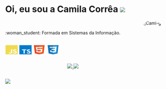 <h1>Oi, eu sou a Camila Corrêa <img src="https://media.giphy.com/media/mGcNjsfWAjY5AEZNw6/giphy.gif" width="50"> </h1> 
<img align="right" alt="Cami-gif" height="150" style="border-radius:100px;" src="https://i.picasion.com/pic92/926660bf49e1143ae27648d1809b6c7c.gif">
<div>
  <br>
  <p> :woman_student: Formada em Sistemas da Informação.</p>
</div>

<div style="display: inline_block"><br>
  <img align="center" alt="Cami-Js" height="30" width="40" src="https://raw.githubusercontent.com/devicons/devicon/master/icons/javascript/javascript-plain.svg">
  <img align="center" alt="Cami-Ts" height="30" width="40" src="https://raw.githubusercontent.com/devicons/devicon/master/icons/typescript/typescript-plain.svg">
  <img align="center" alt="Cami-HTML" height="30" width="40" src="https://raw.githubusercontent.com/devicons/devicon/master/icons/html5/html5-original.svg">
  <img align="center" alt="Cami-CSS" height="30" width="40" src="https://raw.githubusercontent.com/devicons/devicon/master/icons/css3/css3-original.svg">
</div>

 ##
 
<div align="center">
  <a href="https://github.com/camilacorrea91">
  <img height="180em" src="https://github-readme-stats.vercel.app/api?username=camilacorrea91&show_icons=true&theme=dracula&include_all_commits=true&count_private=true"/>
  <img height="180em" src="https://github-readme-stats.vercel.app/api/top-langs/?username=camilacorrea91&layout=compact&langs_count=7&theme=dracula"/>
</div>
  
  ##
  
 <div> 
  <a href="https://www.linkedin.com/in/camilacorr%C3%AAa91/" target="_blank"><img src="https://img.shields.io/badge/-LinkedIn-%230077B5?style=for-the-badge&logo=linkedin&logoColor=white" target="_blank"></a> 
</div>
